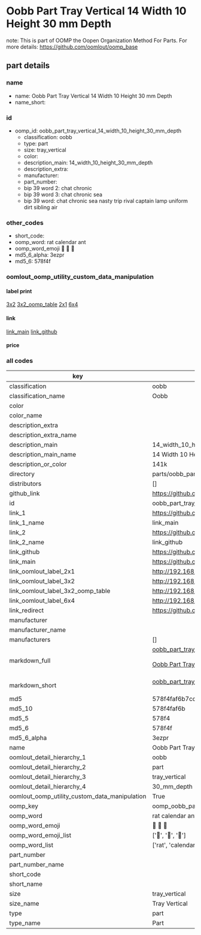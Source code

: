 # Oobb Part Tray Vertical 14 Width 10 Height 30 mm Depth  

note: This is part of OOMP the Oopen Organization Method For Parts. For more details: https://github.com/oomlout/oomp_base

##  part details
  







### name
* name: Oobb Part Tray Vertical 14 Width 10 Height 30 mm Depth
* name_short: 
### id
* oomp_id: oobb_part_tray_vertical_14_width_10_height_30_mm_depth
  * classification: oobb
  * type: part
  * size: tray_vertical
  * color: 
  * description_main: 14_width_10_height_30_mm_depth
  * description_extra: 
  * manufacturer: 
  * part_number: 
  * bip 39 word 2: chat chronic
  * bip 39 word 3: chat chronic sea
  * bip 39 word: chat chronic sea nasty trip rival captain lamp uniform dirt sibling air

### other_codes
* short_code: 
* oomp_word: rat calendar ant
* oomp_word_emoji :rat: :calendar: :ant:
* md5_6_alpha: 3ezpr
* md5_6: 578f4f






### oomlout_oomp_utility_custom_data_manipulation
#### label print
[3x2](http://192.168.1.245:1112/?label=oomp%203ezpr)
[3x2_oomp_table](http://192.168.1.108:1112/?label=oomp%203ezpr)
[2x1](http://192.168.1.242:1112/?label=oomp%203ezpr)
[6x4](http://192.168.1.55:1112/?label=oomp%203ezpr)    

#### link

[link_main](https://github.com/oomlout/oomlout_oomp_version_1_messy/tree/main/parts/oobb_part_tray_vertical_14_width_10_height_30_mm_depth) [link_github](https://github.com/oomlout/oomlout_oomp_version_1_messy/tree/main/parts/oobb_part_tray_vertical_14_width_10_height_30_mm_depth)                             

#### price







### all codes 
| key | value |  
| --- | --- |  
| classification | oobb |  
| classification_name | Oobb |  
| color |  |  
| color_name |  |  
| description_extra |  |  
| description_extra_name |  |  
| description_main | 14_width_10_height_30_mm_depth |  
| description_main_name | 14 Width 10 Height 30 mm Depth |  
| description_or_color | 141k |  
| directory | parts/oobb_part_tray_vertical_14_width_10_height_30_mm_depth |  
| distributors | [] |  
| github_link | https://github.com/oomlout/oomlout_oomp_part_src/tree/main/parts/oobb_part_tray_vertical_14_width_10_height_30_mm_depth |  
| id | oobb_part_tray_vertical_14_width_10_height_30_mm_depth |  
| link_1 | https://github.com/oomlout/oomlout_oomp_version_1_messy/tree/main/parts/oobb_part_tray_vertical_14_width_10_height_30_mm_depth |  
| link_1_name | link_main |  
| link_2 | https://github.com/oomlout/oomlout_oomp_version_1_messy/tree/main/parts/oobb_part_tray_vertical_14_width_10_height_30_mm_depth |  
| link_2_name | link_github |  
| link_github | https://github.com/oomlout/oomlout_oomp_version_1_messy/tree/main/parts/oobb_part_tray_vertical_14_width_10_height_30_mm_depth |  
| link_main | https://github.com/oomlout/oomlout_oomp_version_1_messy/tree/main/parts/oobb_part_tray_vertical_14_width_10_height_30_mm_depth |  
| link_oomlout_label_2x1 | http://192.168.1.242:1112/?label=oomp%203ezpr |  
| link_oomlout_label_3x2 | http://192.168.1.245:1112/?label=oomp%203ezpr |  
| link_oomlout_label_3x2_oomp_table | http://192.168.1.108:1112/?label=oomp%203ezpr |  
| link_oomlout_label_6x4 | http://192.168.1.55:1112/?label=oomp%203ezpr |  
| link_redirect | https://github.com/oomlout/oomlout_oomp_version_1_messy/tree/main/parts/oobb_part_tray_vertical_14_width_10_height_30_mm_depth |  
| manufacturer |  |  
| manufacturer_name |  |  
| manufacturers | [] |  
| markdown_full | [oobb_part_tray_vertical_14_width_10_height_30_mm_depth](none)<br>[](none)<br>[Oobb Part Tray Vertical 14 Width 10 Height 30 Mm Depth](none)<br><br> |  
| markdown_short | [oobb_part_tray_vertical_14_width_10_height_30_mm_depth](none)<br><br> |  
| md5 | 578f4faf6b7cc446eaf4693383ca1936 |  
| md5_10 | 578f4faf6b |  
| md5_5 | 578f4 |  
| md5_6 | 578f4f |  
| md5_6_alpha | 3ezpr |  
| name | Oobb Part Tray Vertical 14 Width 10 Height 30 mm Depth |  
| oomlout_detail_hierarchy_1 | oobb |  
| oomlout_detail_hierarchy_2 | part |  
| oomlout_detail_hierarchy_3 | tray_vertical |  
| oomlout_detail_hierarchy_4 | 30_mm_depth |  
| oomlout_oomp_utility_custom_data_manipulation | True |  
| oomp_key | oomp_oobb_part_tray_vertical_14_width_10_height_30_mm_depth |  
| oomp_word | rat calendar ant |  
| oomp_word_emoji | :rat: :calendar: :ant: |  
| oomp_word_emoji_list | [':rat:', ':calendar:', ':ant:'] |  
| oomp_word_list | ['rat', 'calendar', 'ant'] |  
| part_number |  |  
| part_number_name |  |  
| short_code |  |  
| short_name |  |  
| size | tray_vertical |  
| size_name | Tray Vertical |  
| type | part |  
| type_name | Part |  
